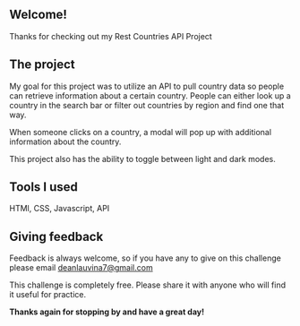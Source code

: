 ## Welcome! 

Thanks for checking out my Rest Countries API Project

## The project

My goal for this project was to utilize an API to pull country data so people can retrieve information about a certain country. People can either look up a country in the search bar or filter out countries by region and find one that way.

When someone clicks on a country, a modal will pop up with additional information about the country.

This project also has the ability to toggle between light and dark modes.

## Tools I used 
HTMl, CSS, Javascript, API

## Giving feedback

Feedback is always welcome, so if you have any to give on this challenge please email deanlauvina7@gmail.com

This challenge is completely free. Please share it with anyone who will find it useful for practice.

**Thanks again for stopping by and have a great day!** 
